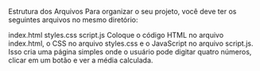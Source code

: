 Estrutura dos Arquivos
Para organizar o seu projeto, você deve ter os seguintes arquivos no mesmo diretório:

index.html
styles.css
script.js
Coloque o código HTML no arquivo index.html, o CSS no arquivo styles.css e o JavaScript no arquivo script.js. Isso cria uma página simples onde o usuário pode digitar quatro números, clicar em um botão e ver a média calculada.
